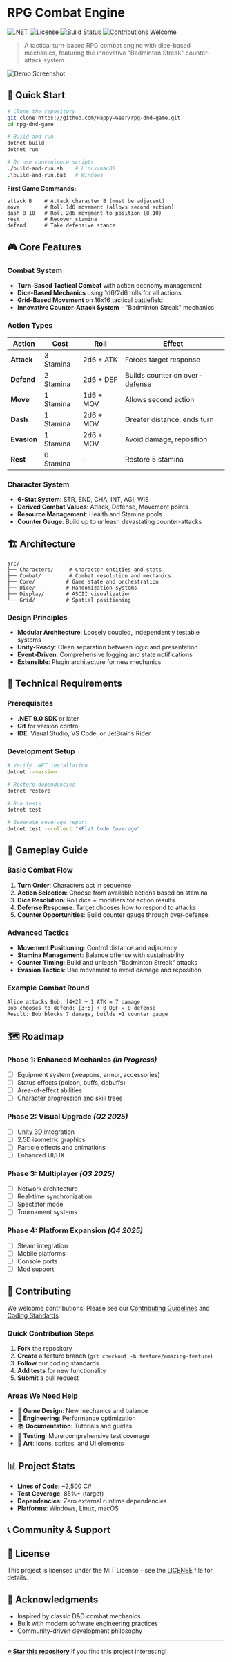 # RPG Combat Engine

[![.NET](https://img.shields.io/badge/.NET-9.0-blue.svg)](https://dotnet.microsoft.com/download)
[![License](https://img.shields.io/badge/license-MIT-green.svg)](LICENSE)
[![Build Status](https://img.shields.io/badge/build-passing-brightgreen.svg)](https://github.com/Happy-Gear/rpg-dnd-game)
[![Contributions Welcome](https://img.shields.io/badge/contributions-welcome-brightgreen.svg)](CONTRIBUTING.md)

> A tactical turn-based RPG combat engine with dice-based mechanics, featuring the innovative "Badminton Streak" counter-attack system.

![Demo Screenshot](docs/images/gameplay-demo.png)

## 🎯 Quick Start

```bash
# Clone the repository
git clone https://github.com/Happy-Gear/rpg-dnd-game.git
cd rpg-dnd-game

# Build and run
dotnet build
dotnet run

# Or use convenience scripts
./build-and-run.sh    # Linux/macOS
.\build-and-run.bat   # Windows
```

**First Game Commands:**
```
attack B    # Attack character B (must be adjacent)
move        # Roll 1d6 movement (allows second action)
dash 8 10   # Roll 2d6 movement to position (8,10)
rest        # Recover stamina
defend      # Take defensive stance
```

## 🎮 Core Features

### Combat System
- **Turn-Based Tactical Combat** with action economy management
- **Dice-Based Mechanics** using 1d6/2d6 rolls for all actions
- **Grid-Based Movement** on 16x16 tactical battlefield
- **Innovative Counter-Attack System** - "Badminton Streak" mechanics

### Action Types
| Action | Cost | Roll | Effect |
|--------|------|------|--------|
| **Attack** | 3 Stamina | 2d6 + ATK | Forces target response |
| **Defend** | 2 Stamina | 2d6 + DEF | Builds counter on over-defense |
| **Move** | 1 Stamina | 1d6 + MOV | Allows second action |
| **Dash** | 1 Stamina | 2d6 + MOV | Greater distance, ends turn |
| **Evasion** | 1 Stamina | 2d6 + MOV | Avoid damage, reposition |
| **Rest** | 0 Stamina | - | Restore 5 stamina |

### Character System
- **6-Stat System**: STR, END, CHA, INT, AGI, WIS
- **Derived Combat Values**: Attack, Defense, Movement points
- **Resource Management**: Health and Stamina pools
- **Counter Gauge**: Build up to unleash devastating counter-attacks

## 🏗️ Architecture

```
src/
├── Characters/     # Character entities and stats
├── Combat/         # Combat resolution and mechanics  
├── Core/          # Game state and orchestration
├── Dice/          # Randomization systems
├── Display/       # ASCII visualization
└── Grid/          # Spatial positioning
```

### Design Principles
- **Modular Architecture**: Loosely coupled, independently testable systems
- **Unity-Ready**: Clean separation between logic and presentation
- **Event-Driven**: Comprehensive logging and state notifications
- **Extensible**: Plugin architecture for new mechanics

## 🔧 Technical Requirements

### Prerequisites
- **.NET 9.0 SDK** or later
- **Git** for version control
- **IDE**: Visual Studio, VS Code, or JetBrains Rider

### Development Setup
```bash
# Verify .NET installation
dotnet --version

# Restore dependencies
dotnet restore

# Run tests
dotnet test

# Generate coverage report
dotnet test --collect:"XPlat Code Coverage"
```

## 📖 Gameplay Guide

### Basic Combat Flow
1. **Turn Order**: Characters act in sequence
2. **Action Selection**: Choose from available actions based on stamina
3. **Dice Resolution**: Roll dice + modifiers for action results
4. **Defense Response**: Target chooses how to respond to attacks
5. **Counter Opportunities**: Build counter gauge through over-defense

### Advanced Tactics
- **Movement Positioning**: Control distance and adjacency
- **Stamina Management**: Balance offense with sustainability  
- **Counter Timing**: Build and unleash "Badminton Streak" attacks
- **Evasion Tactics**: Use movement to avoid damage and reposition

### Example Combat Round
```
Alice attacks Bob: [4+2] + 1 ATK = 7 damage
Bob chooses to defend: [3+5] + 0 DEF = 8 defense
Result: Bob blocks 7 damage, builds +1 counter gauge
```

## 🗺️ Roadmap

### Phase 1: Enhanced Mechanics *(In Progress)*
- [ ] Equipment system (weapons, armor, accessories)
- [ ] Status effects (poison, buffs, debuffs)
- [ ] Area-of-effect abilities
- [ ] Character progression and skill trees

### Phase 2: Visual Upgrade *(Q2 2025)*
- [ ] Unity 3D integration
- [ ] 2.5D isometric graphics
- [ ] Particle effects and animations
- [ ] Enhanced UI/UX

### Phase 3: Multiplayer *(Q3 2025)*
- [ ] Network architecture
- [ ] Real-time synchronization
- [ ] Spectator mode
- [ ] Tournament systems

### Phase 4: Platform Expansion *(Q4 2025)*
- [ ] Steam integration
- [ ] Mobile platforms
- [ ] Console ports
- [ ] Mod support

## 🤝 Contributing

We welcome contributions! Please see our [Contributing Guidelines](CONTRIBUTING.md) and [Coding Standards](CODING_STANDARDS.md).

### Quick Contribution Steps
1. **Fork** the repository
2. **Create** a feature branch (`git checkout -b feature/amazing-feature`)
3. **Follow** our coding standards
4. **Add tests** for new functionality
5. **Submit** a pull request

### Areas We Need Help
- 🎨 **Game Design**: New mechanics and balance
- 🔧 **Engineering**: Performance optimization
- 📚 **Documentation**: Tutorials and guides
- 🎯 **Testing**: More comprehensive test coverage
- 🎨 **Art**: Icons, sprites, and UI elements

## 📊 Project Stats

- **Lines of Code**: ~2,500 C#
- **Test Coverage**: 85%+ (target)
- **Dependencies**: Zero external runtime dependencies
- **Platforms**: Windows, Linux, macOS

## 📞 Community & Support



## 📄 License

This project is licensed under the MIT License - see the [LICENSE](LICENSE) file for details.

## 🌟 Acknowledgments

- Inspired by classic D&D combat mechanics
- Built with modern software engineering practices
- Community-driven development philosophy

---

**[⭐ Star this repository](https://github.com/Happy-Gear/rpg-dnd-game)** if you find this project interesting!